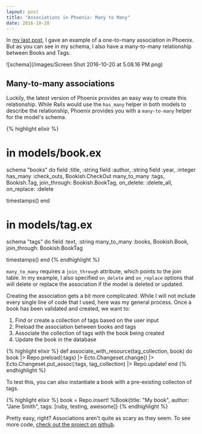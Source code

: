 ```yaml
---
layout: post
title: "Associations in Phoenix: Many to Many"
date: 2016-10-28
---
```


In [my last post](/associations-in-phoenix), I gave an example of a one-to-many association in Phoenix. But as you can see in my schema, I also have a many-to-many relationship between Books and Tags.

![schema](/images/Screen Shot 2016-10-20 at 5.08.16 PM.png)

## Many-to-many associations

Luckily, the latest version of Phoenix provides an easy way to create this relationship. While Rails would use the `has_many` helper in both models to describe the relationship, Phoenix provides you with a `many-to-many` helper for the model's schema.

{% highlight elixir %}
# in models/book.ex
schema "books" do
  field :title, :string
  field :author, :string
  field :year, :integer
  has_many :check_outs, Bookish.CheckOut
  many_to_many :tags, Bookish.Tag, join_through: Bookish.BookTag, on_delete: :delete_all, on_replace: :delete

  timestamps()
end

# in models/tag.ex
schema "tags" do
  field :text, :string
  many_to_many :books, Bookish.Book, join_through: Bookish.BookTag

  timestamps()
end
{% endhighlight %}

`many_to_many` requires a `join_through` attribute, which points to the join table. In my example, I also specified `on_delete` and `on_replace` options that will delete or replace the association if the model is deleted or updated.

Creating the association gets a bit more complicated. While I will not include every single line of code that I used, here was my general process. Once a book has been validated and created, we want to:

1. Find or create a collection of tags based on the user input
2. Preload the association between books and tags
3. Associate the collection of tags with the book being created
4. Update the book in the database

{% highlight elixir %}
def associate_with_resource(tag_collection, book) do
  book
  |> Repo.preload(:tags)
  |> Ecto.Changeset.change()
  |> Ecto.Changeset.put_assoc(:tags, tag_collection)
  |> Repo.update!
end
{% endhighlight %}

To test this, you can also instantiate a book with a pre-existing collecton of tags.

{% highlight elixir %}
book = Repo.insert! %Book{title: "My book", author: "Jane Smith", tags: [ruby, testing, awesome]}
{% endhighlight %}

Pretty easy, right? Associations aren't quite as scary as they seem. To see more code, [check out the project on github](https://github.com/beccanelson/bookish).

